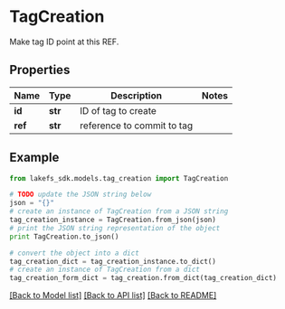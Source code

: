 # TagCreation

Make tag ID point at this REF.

## Properties

Name | Type | Description | Notes
------------ | ------------- | ------------- | -------------
**id** | **str** | ID of tag to create | 
**ref** | **str** | reference to commit to tag | 

## Example

```python
from lakefs_sdk.models.tag_creation import TagCreation

# TODO update the JSON string below
json = "{}"
# create an instance of TagCreation from a JSON string
tag_creation_instance = TagCreation.from_json(json)
# print the JSON string representation of the object
print TagCreation.to_json()

# convert the object into a dict
tag_creation_dict = tag_creation_instance.to_dict()
# create an instance of TagCreation from a dict
tag_creation_form_dict = tag_creation.from_dict(tag_creation_dict)
```
[[Back to Model list]](../README.md#documentation-for-models) [[Back to API list]](../README.md#documentation-for-api-endpoints) [[Back to README]](../README.md)


